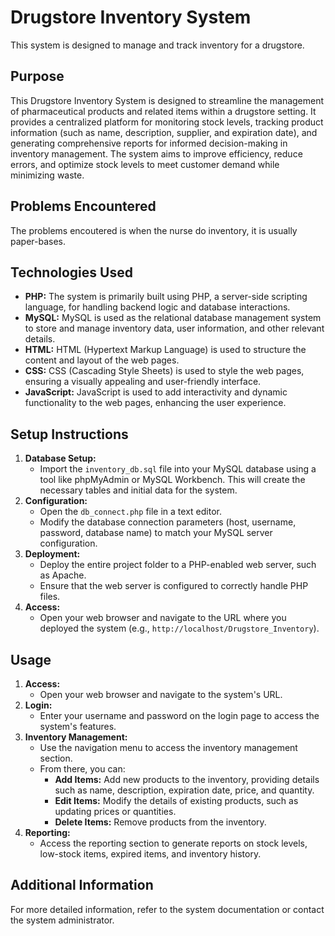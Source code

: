 # Drugstore Inventory System

This system is designed to manage and track inventory for a drugstore.

## Purpose

This Drugstore Inventory System is designed to streamline the management of pharmaceutical products and related items within a drugstore setting. It provides a centralized platform for monitoring stock levels, tracking product information (such as name, description, supplier, and expiration date), and generating comprehensive reports for informed decision-making in inventory management. The system aims to improve efficiency, reduce errors, and optimize stock levels to meet customer demand while minimizing waste.

## Problems Encountered

The problems encoutered is when the nurse do inventory, it is usually paper-bases.

## Technologies Used

- **PHP:** The system is primarily built using PHP, a server-side scripting language, for handling backend logic and database interactions.
- **MySQL:** MySQL is used as the relational database management system to store and manage inventory data, user information, and other relevant details.
- **HTML:** HTML (Hypertext Markup Language) is used to structure the content and layout of the web pages.
- **CSS:** CSS (Cascading Style Sheets) is used to style the web pages, ensuring a visually appealing and user-friendly interface.
- **JavaScript:** JavaScript is used to add interactivity and dynamic functionality to the web pages, enhancing the user experience.

## Setup Instructions

1.  **Database Setup:**
    - Import the `inventory_db.sql` file into your MySQL database using a tool like phpMyAdmin or MySQL Workbench. This will create the necessary tables and initial data for the system.
2.  **Configuration:**
    - Open the `db_connect.php` file in a text editor.
    - Modify the database connection parameters (host, username, password, database name) to match your MySQL server configuration.
3.  **Deployment:**
    - Deploy the entire project folder to a PHP-enabled web server, such as Apache.
    - Ensure that the web server is configured to correctly handle PHP files.
4.  **Access:**
    - Open your web browser and navigate to the URL where you deployed the system (e.g., `http://localhost/Drugstore_Inventory`).

## Usage

1.  **Access:**
    - Open your web browser and navigate to the system's URL.
2.  **Login:**
    - Enter your username and password on the login page to access the system's features.
3.  **Inventory Management:**
    - Use the navigation menu to access the inventory management section.
    - From there, you can:
      - **Add Items:** Add new products to the inventory, providing details such as name, description, expiration date, price, and quantity.
      - **Edit Items:** Modify the details of existing products, such as updating prices or quantities.
      - **Delete Items:** Remove products from the inventory.
4.  **Reporting:**
    - Access the reporting section to generate reports on stock levels, low-stock items, expired items, and inventory history.

## Additional Information

For more detailed information, refer to the system documentation or contact the system administrator.
